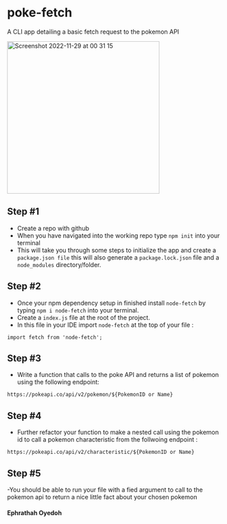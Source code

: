 # poke-fetch
A CLI app detailing a basic fetch request to the pokemon API

<img width="355" alt="Screenshot 2022-11-29 at 00 31 15" src="https://user-images.githubusercontent.com/60614102/204409158-2c487d4c-a8e4-45f8-8ef0-c826d9d81444.png">

## Step #1

- Create a repo with github 
- When you have navigated into the working repo type `npm init` into your terminal 
- This will take you through some steps to initialize the app and create a `package.json file` this will also generate a `package.lock.json` file and a `node_modules` directory/folder.



## Step #2

- Once your npm dependency setup in finished install `node-fetch` by typing  `npm i node-fetch` into your terminal. 
- Create a `index.js` file at the root of the project.
- In this file in your IDE import `node-fetch` at the top of your file :

```
import fetch from 'node-fetch';
```

## Step #3
- Write a function that calls to the poke API and returns a list of pokemon using the following endpoint:

`https://pokeapi.co/api/v2/pokemon/${PokemonID or Name}`

## Step #4
- Further refactor your function to make a nested call using the pokemon id to call a pokemon characteristic from the follwoing endpoint :

`https://pokeapi.co/api/v2/characteristic/${PokemonID or Name}`

## Step #5

-You should be able to run your file with a fied argument to call to the pokemon api to return a nice little fact about your chosen pokemon

#### Ephrathah Oyedoh
